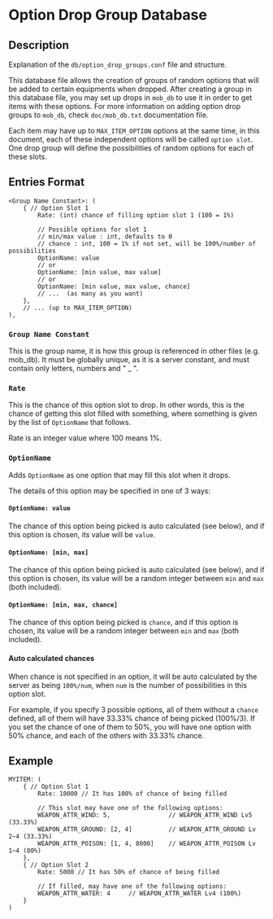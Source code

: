 # Option Drop Group Database

## Description
Explanation of the `db/option_drop_groups.conf` file and structure.

This database file allows the creation of groups of random options
that will be added to certain equipments when dropped. After creating
a group in this database file, you may set up drops in `mob_db` to use
it in order to get items with these options. For more information on
adding option drop groups to `mob_db`, check `doc/mob_db.txt` documentation file.

Each item may have up to `MAX_ITEM_OPTION` options at the same time,
in this document, each of these independent options will be called
`option slot`. One drop group will define the possibilities of random
options for each of these slots.

## Entries Format

```
<Group Name Constant>: (
	{ // Option Slot 1
		Rate: (int) chance of filling option slot 1 (100 = 1%)

		// Possible options for slot 1
		// min/max value : int, defaults to 0
		// chance : int, 100 = 1% if not set, will be 100%/number of possibilities
		OptionName: value
		// or
		OptionName: [min value, max value]
		// or
		OptionName: [min value, max value, chance]
		// ...  (as many as you want)
	},
	// ... (up to MAX_ITEM_OPTION)
),
```

### `Group Name Constant`
This is the group name, it is how this group is referenced in other files
(e.g. mob_db). It must be globally unique, as it is a server constant, and
must contain only letters, numbers and " _ ".

### `Rate`
This is the chance of this option slot to drop. In other words, this is the
chance of getting this slot filled with something, where something is given
by the list of `OptionName` that follows.

Rate is an integer value where 100 means 1%.

### `OptionName`
Adds `OptionName` as one option that may fill this slot when it drops.

The details of this option may be specified in one of 3 ways:

#### `OptionName: value`
The chance of this option being picked is auto calculated (see below),
and if this option is chosen, its value will be `value`.

#### `OptionName: [min, max]`
The chance of this option being picked is auto calculated (see below),
and if this option is chosen, its value will be a random integer between
`min` and `max` (both included).

#### `OptionName: [min, max, chance]`
The chance of this option being picked is `chance`, and if this option is chosen,
its value will be a random integer between `min` and `max` (both included).

#### Auto calculated chances
When chance is not specified in an option, it will be auto calculated by
the server as being `100%/num`, when `num` is the number of possibilities
in this option slot.

For example, if you specify 3 possible options, all of them without
a `chance` defined, all of them will have 33.33% chance of being
picked (100%/3). If you set the chance of one of them to 50%, you
will have one option with 50% chance, and each of the others with
33.33% chance.

## Example
```
MYITEM: (
	{ // Option Slot 1
		Rate: 10000 // It has 100% of chance of being filled

		// This slot may have one of the following options:
		WEAPON_ATTR_WIND: 5,                // WEAPON_ATTR_WIND Lv5 (33.33%)
		WEAPON_ATTR_GROUND: [2, 4]          // WEAPON_ATTR_GROUND Lv 2~4 (33.33%)
		WEAPON_ATTR_POISON: [1, 4, 8000]    // WEAPON_ATTR_POISON Lv 1~4 (80%)
	},
	{ // Option Slot 2
		Rate: 5000 // It has 50% of chance of being filled

		// If filled, may have one of the following options:
		WEAPON_ATTR_WATER: 4     // WEAPON_ATTR_WATER Lv4 (100%)
	}
)
```
